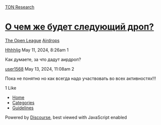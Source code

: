 [TON Research](/)

# [О чем же будет следующий дроп?](/t/topic/16989)

[The Open League](/c/the-open-league/airdrops/61)  [Airdrops](/c/the-open-league/airdrops/61) 

    

[Hhhhljg](https://tonresear.ch/u/Hhhhljg)  May 11, 2024, 8:26am  1

Как думаете, за что дадут аирдроп?

 

[user1568](https://tonresear.ch/u/user1568) May 13, 2024, 11:08am  2

Пока не понятно но как всегда надо участвовать во всех активностях!!!

  1 Like

*   [Home](/)
*   [Categories](/categories)
*   [Guidelines](/guidelines)

Powered by [Discourse](https://www.discourse.org), best viewed with JavaScript enabled